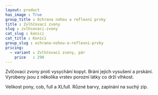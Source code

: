 ```yaml
---
layout: product
has_image : True
group_title : Ochrana nohou a reflexní prvky
title : Zvlhčovací zvony
slug : zvlhcovaci-zvony
cat_slug : konici
cat_title : Koníci
group_slug : ochrana-nohou-a-reflexni-prvky
pricing:
  - variant : Zvlhčovací zvony, pár
    price   : 290
---
```


Zvlčovací zvony proti vysychání kopyt. Brání jejich vysušení a prskání. Vyrobeny jsou z několika vrstev porozní látky co drží vlhkost. 

Velikost pony, cob, full a XLfull. Různé barvy, zapínání na suchý zip.

